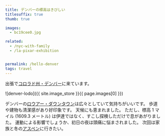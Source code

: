 ```yaml
---
title: デンバーの標高はきびしい
titlesuffix: true
thumb: true

images:
  - bc19cee0.jpg

related:
  - /nyc-with-family
  - /la-pixar-exhibition


permalink: /hello-denver
tags: travel
---
```


出張で[コロラド州・デンバー](https://ja.wikipedia.org/wiki/%E3%83%87%E3%83%B3%E3%83%90%E3%83%BC)に来ています。

![denver-lodo]({{ site.image_store }}{{ page.images[0] }})

デンバーの[ロウアー・ダウンタウン](https://en.wikipedia.org/wiki/LoDo,_Denver)は広々としていて気持ちがいいです。
歩道や建物も清潔感があり好印象です。
天候にも恵まれました。
ただし、標高 1 マイル (1609.3 メートル) は伊達ではなく、すこし探検しただけで息があがりました。
運動による影響でしょうか、初日の夜は頭痛に悩まされました。
次回は家族と冬の[アスペン](https://ja.wikipedia.org/wiki/%E3%82%A2%E3%82%B9%E3%83%9A%E3%83%B3_(%E3%82%B3%E3%83%AD%E3%83%A9%E3%83%89%E5%B7%9E))に行きたい。
